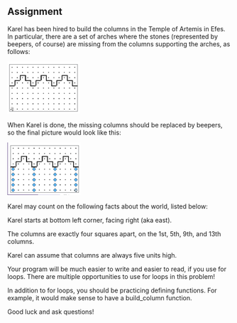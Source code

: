 ## Assignment
Karel has been hired to build the columns in the Temple of Artemis in Efes. In particular, there are a set of arches where the stones (represented by beepers, of course) are missing from the columns supporting the arches, as follows:

![karel](image.png)

When Karel is done, the missing columns should be replaced by beepers, so the final picture would look like this:

![karel](image-1.png)


Karel may count on the following facts about the world, listed below:

Karel starts at bottom left corner, facing right (aka east).

The columns are exactly four squares apart, on the 1st, 5th, 9th, and 13th columns.

Karel can assume that columns are always five units high.

Your program will be much easier to write and easier to read, if you use for loops. There are multiple opportunities to use for loops in this problem!

In addition to for loops, you should be practicing defining functions. For example, it would make sense to have a build_column function.

Good luck and ask questions!